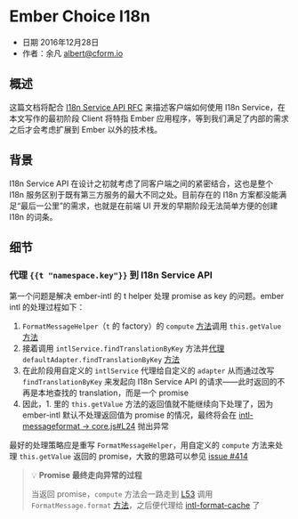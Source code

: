 # Ember Choice I18n

- 日期 2016年12月28日
- 作者：余凡 albert@cform.io

## 概述

这篇文档将配合 [I18n Service API RFC](https://github.com/choice-form/rfcs/blob/i18n-service-api/i18n-service-api.md) 来描述客户端如何使用 I18n Service，在本文写作的最初阶段 Client 将特指 Ember 应用程序，等到我们满足了内部的需求之后才会考虑扩展到 Ember 以外的技术栈。

## 背景

I18n Service API 在设计之初就考虑了同客户端之间的紧密结合，这也是整个 I18n 服务区别于既有第三方服务的最大不同之处。目前存在的 I18n 方案都没能满足“最后一公里”的需求，也就是在前端 UI 开发的早期阶段无法简单方便的创建 I18n 的词条。

## 细节

### 代理 `{{t "namespace.key"}}` 到 I18n Service API

第一个问题是解决 ember-intl 的 t helper 处理 promise as key 的问题。ember intl 的处理过程如下：

1. `FormatMessageHelper`（`t` 的 factory）的 `compute` [方法](https://github.com/jasonmit/ember-intl/blob/v2.16.1/packages/ember-intl/addon/helpers/-format-base.js#L33)调用 `this.getValue` [方法](https://github.com/jasonmit/ember-intl/blob/v2.16.1/packages/ember-intl/addon/helpers/format-message.js#L13)
2. 接着调用 `intlService.findTranslationByKey` 方法并[代理](https://github.com/jasonmit/ember-intl/blob/v2.16.1/packages/ember-intl/addon/services/intl.js#L193) `defaultAdapter.findTranslationByKey` [方法](https://github.com/jasonmit/ember-intl/blob/v2.16.1/packages/ember-intl/addon/adapters/default.js#L48)
3. 在此阶段用自定义的 `intlService` 代理给自定义的 `adapter` 从而通过改写 `findTranslationByKey` 来发起向 I18n Service API 的请求——此时返回的不再是本地查找的 translation，而是一个 promise
4. 因此，1. 里的 `this.getValue` 方法的返回值就不能继续向下处理了，因为 ember-intl 默认不处理返回值为 promise 的情况，最终将会在 [intl-messageformat -> core.js#L24](https://github.com/yahoo/intl-messageformat/blob/v1.3.0/src/core.js#L24) 抛出异常

最好的处理策略应是重写 `FormatMessageHelper`，用自定义的 `compute` 方法来处理 `this.getValue` 返回的 promise，大致的思路可以参见 [issue #414](https://github.com/jasonmit/ember-intl/issues/414#issuecomment-270565447)

>💡 **Promise 最终走向异常的过程**
>
>当返回 promise，`compute` 方法会一路走到 [L53](https://github.com/jasonmit/ember-intl/blob/v2.16.1/packages/ember-intl/addon/helpers/-format-base.js#L53) 调用 `FormatMessage.format` [方法](https://github.com/jasonmit/ember-intl/blob/v2.16.1/packages/ember-intl/addon/formatters/format-message.js#L21)，之后便代理给 [intl-format-cache](https://github.com/yahoo/intl-format-cache) 了
